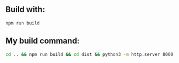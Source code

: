 ## Build with:

```
npm run build
```

## My build command:

```bash
cd .. && npm run build && cd dist && python3 -m http.server 8000
```